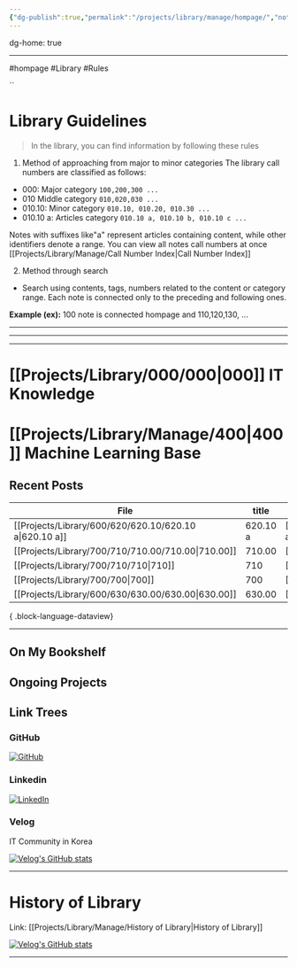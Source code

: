 ```yaml
---
{"dg-publish":true,"permalink":"/projects/library/manage/hompage/","noteIcon":"0","created":"2023-12-20T12:21:00.425+09:00","updated":"2024-01-26T10:14:30.341+09:00"}
---
```


dg-home: true

---
#hompage #Library #Rules





``
# Library Guidelines

>  In the library, you can find information by following these rules

1. Method of approaching from major to minor categories
The library call numbers are classified as follows:

- 000: Major category `100,200,300 ...`
- 010 Middle category `010,020,030 ...`
- 010.10: Minor category `010.10, 010.20, 010.30 ...`
- 010.10 a: Articles category `010.10 a, 010.10 b, 010.10 c ...`
  
Notes with suffixes like"a" represent articles containing content, while other identifiers denote a range.
You can view all notes call numbers at once
[[Projects/Library/Manage/Call Number Index\|Call Number Index]]



2. Method through search
- Search using contents, tags, numbers  related to the content or category range.
Each note is connected only to the preceding and following ones.

**Example (ex):**
100 note is connected hompage and 110,120,130, ...
 


--- 
---
---

# [[Projects/Library/000/000\|000]] IT Knowledge
# [[Projects/Library/Manage/400\|400]] Machine Learning Base 








Recent Posts
---

| File                                                      | title    | file.link                                                 |
| --------------------------------------------------------- | -------- | --------------------------------------------------------- |
| [[Projects/Library/600/620/620.10/620.10 a\|620.10 a]] | 620.10 a | [[Projects/Library/600/620/620.10/620.10 a\|620.10 a]] |
| [[Projects/Library/700/710/710.00/710.00\|710.00]]     | 710.00   | [[Projects/Library/700/710/710.00/710.00\|710.00]]     |
| [[Projects/Library/700/710/710\|710]]                  | 710      | [[Projects/Library/700/710/710\|710]]                  |
| [[Projects/Library/700/700\|700]]                      | 700      | [[Projects/Library/700/700\|700]]                      |
| [[Projects/Library/600/630/630.00/630.00\|630.00]]     | 630.00   | [[Projects/Library/600/630/630.00/630.00\|630.00]]     |

{ .block-language-dataview}




---
## On My Bookshelf



## Ongoing Projects

## Link Trees

### GitHub
[![GitHub](https://img.shields.io/badge/GitHub-100000?style=for-the-badge&logo=github&logoColor=white)](https://github.com/murphybread)
### Linkedin
[![LinkedIn](https://img.shields.io/badge/LinkedIn-0077B5?style=for-the-badge&logo=linkedin&logoColor=white)](https://www.linkedin.com/in/%EB%AF%BC%EC%B0%AC-%EA%B9%80-aba89a243)
### Velog
IT Community in Korea

[![Velog's GitHub stats](https://velog-readme-stats.vercel.app/api?name=murphybread)](https://github.com/murphybread/velog-readme-stats)




---
# History of Library
Link:  [[Projects/Library/Manage/History of Library\|History of Library]]






[![Velog's GitHub stats](https://velog-readme-stats.vercel.app/api/list?name=murphybread)](https://velog.io/@muphybread)






---
